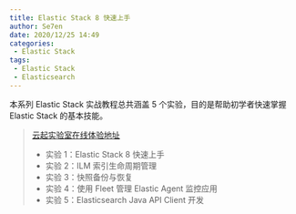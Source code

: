 ```yaml
---
title: Elastic Stack 8 快速上手
author: Se7en
date: 2020/12/25 14:49
categories:
 - Elastic Stack
tags:
 - Elastic Stack
 - Elasticsearch
---
```


本系列 Elastic Stack 实战教程总共涵盖 5 个实验，目的是帮助初学者快速掌握 Elastic Stack 的基本技能。
>
> [云起实验室在线体验地址](https://developer.aliyun.com/adc/scenarioSeries/24e7a7a4d56741d0bdcb3ee73c9c22f1)
>
> - 实验 1：Elastic Stack 8 快速上手
> - 实验 2：ILM 索引生命周期管理
> - 实验 3：快照备份与恢复
> - 实验 4：使用 Fleet 管理 Elastic Agent 监控应用
> - 实验 5：Elasticsearch Java API Client 开发
>
